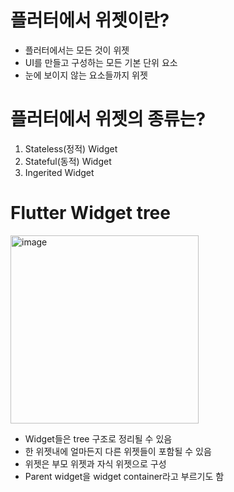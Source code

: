 # 플러터에서 위젯이란?
* 플러터에서는 모든 것이 위젯
* UI를 만들고 구성하는 모든 기본 단위 요소
* 눈에 보이지 않는 요소들까지 위젯

# 플러터에서 위젯의 종류는?
1. Stateless(정적) Widget
2. Stateful(동적) Widget
3. Ingerited Widget

# Flutter Widget tree
<img width="301" alt="image" src="https://user-images.githubusercontent.com/88610333/183542594-f0ba7072-347b-4aad-8489-e358855352d7.png">

* Widget들은 tree 구조로 정리될 수 있음
* 한 위젯내에 얼마든지 다른 위젯들이 포함될 수 있음
* 위젯은 부모 위젯과 자식 위젯으로 구성
* Parent widget을 widget container라고 부르기도 함
